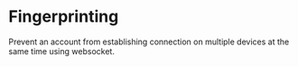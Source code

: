 # Fingerprinting

Prevent an account from establishing connection on multiple devices at the same time using websocket.